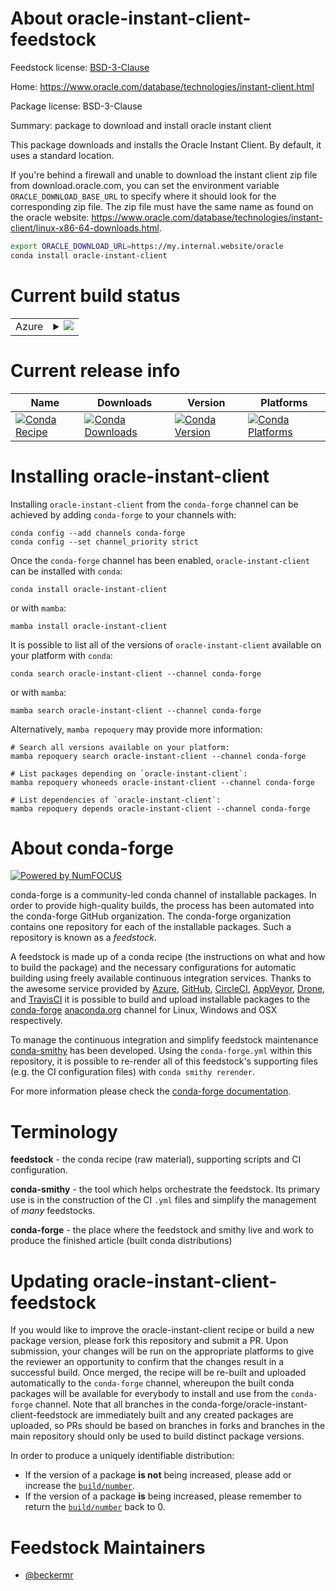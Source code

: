 About oracle-instant-client-feedstock
=====================================

Feedstock license: [BSD-3-Clause](https://github.com/conda-forge/oracle-instant-client-feedstock/blob/main/LICENSE.txt)

Home: https://www.oracle.com/database/technologies/instant-client.html

Package license: BSD-3-Clause

Summary: package to download and install oracle instant client

This package downloads and installs the Oracle Instant Client. By default, it uses a standard location.

If you're behind a firewall and unable to download the instant client zip file from download.oracle.com,
you can set the environment variable `ORACLE_DOWNLOAD_BASE_URL` to specify where it should look for the
corresponding zip file. The zip file must have the same name as found on the oracle website:
https://www.oracle.com/database/technologies/instant-client/linux-x86-64-downloads.html.

```bash
export ORACLE_DOWNLOAD_URL=https://my.internal.website/oracle
conda install oracle-instant-client
```


Current build status
====================


<table>
    
  <tr>
    <td>Azure</td>
    <td>
      <details>
        <summary>
          <a href="https://dev.azure.com/conda-forge/feedstock-builds/_build/latest?definitionId=13431&branchName=main">
            <img src="https://dev.azure.com/conda-forge/feedstock-builds/_apis/build/status/oracle-instant-client-feedstock?branchName=main">
          </a>
        </summary>
        <table>
          <thead><tr><th>Variant</th><th>Status</th></tr></thead>
          <tbody><tr>
              <td>linux_64</td>
              <td>
                <a href="https://dev.azure.com/conda-forge/feedstock-builds/_build/latest?definitionId=13431&branchName=main">
                  <img src="https://dev.azure.com/conda-forge/feedstock-builds/_apis/build/status/oracle-instant-client-feedstock?branchName=main&jobName=linux&configuration=linux%20linux_64_" alt="variant">
                </a>
              </td>
            </tr><tr>
              <td>osx_64</td>
              <td>
                <a href="https://dev.azure.com/conda-forge/feedstock-builds/_build/latest?definitionId=13431&branchName=main">
                  <img src="https://dev.azure.com/conda-forge/feedstock-builds/_apis/build/status/oracle-instant-client-feedstock?branchName=main&jobName=osx&configuration=osx%20osx_64_" alt="variant">
                </a>
              </td>
            </tr>
          </tbody>
        </table>
      </details>
    </td>
  </tr>
</table>

Current release info
====================

| Name | Downloads | Version | Platforms |
| --- | --- | --- | --- |
| [![Conda Recipe](https://img.shields.io/badge/recipe-oracle--instant--client-green.svg)](https://anaconda.org/conda-forge/oracle-instant-client) | [![Conda Downloads](https://img.shields.io/conda/dn/conda-forge/oracle-instant-client.svg)](https://anaconda.org/conda-forge/oracle-instant-client) | [![Conda Version](https://img.shields.io/conda/vn/conda-forge/oracle-instant-client.svg)](https://anaconda.org/conda-forge/oracle-instant-client) | [![Conda Platforms](https://img.shields.io/conda/pn/conda-forge/oracle-instant-client.svg)](https://anaconda.org/conda-forge/oracle-instant-client) |

Installing oracle-instant-client
================================

Installing `oracle-instant-client` from the `conda-forge` channel can be achieved by adding `conda-forge` to your channels with:

```
conda config --add channels conda-forge
conda config --set channel_priority strict
```

Once the `conda-forge` channel has been enabled, `oracle-instant-client` can be installed with `conda`:

```
conda install oracle-instant-client
```

or with `mamba`:

```
mamba install oracle-instant-client
```

It is possible to list all of the versions of `oracle-instant-client` available on your platform with `conda`:

```
conda search oracle-instant-client --channel conda-forge
```

or with `mamba`:

```
mamba search oracle-instant-client --channel conda-forge
```

Alternatively, `mamba repoquery` may provide more information:

```
# Search all versions available on your platform:
mamba repoquery search oracle-instant-client --channel conda-forge

# List packages depending on `oracle-instant-client`:
mamba repoquery whoneeds oracle-instant-client --channel conda-forge

# List dependencies of `oracle-instant-client`:
mamba repoquery depends oracle-instant-client --channel conda-forge
```


About conda-forge
=================

[![Powered by
NumFOCUS](https://img.shields.io/badge/powered%20by-NumFOCUS-orange.svg?style=flat&colorA=E1523D&colorB=007D8A)](https://numfocus.org)

conda-forge is a community-led conda channel of installable packages.
In order to provide high-quality builds, the process has been automated into the
conda-forge GitHub organization. The conda-forge organization contains one repository
for each of the installable packages. Such a repository is known as a *feedstock*.

A feedstock is made up of a conda recipe (the instructions on what and how to build
the package) and the necessary configurations for automatic building using freely
available continuous integration services. Thanks to the awesome service provided by
[Azure](https://azure.microsoft.com/en-us/services/devops/), [GitHub](https://github.com/),
[CircleCI](https://circleci.com/), [AppVeyor](https://www.appveyor.com/),
[Drone](https://cloud.drone.io/welcome), and [TravisCI](https://travis-ci.com/)
it is possible to build and upload installable packages to the
[conda-forge](https://anaconda.org/conda-forge) [anaconda.org](https://anaconda.org/)
channel for Linux, Windows and OSX respectively.

To manage the continuous integration and simplify feedstock maintenance
[conda-smithy](https://github.com/conda-forge/conda-smithy) has been developed.
Using the ``conda-forge.yml`` within this repository, it is possible to re-render all of
this feedstock's supporting files (e.g. the CI configuration files) with ``conda smithy rerender``.

For more information please check the [conda-forge documentation](https://conda-forge.org/docs/).

Terminology
===========

**feedstock** - the conda recipe (raw material), supporting scripts and CI configuration.

**conda-smithy** - the tool which helps orchestrate the feedstock.
                   Its primary use is in the construction of the CI ``.yml`` files
                   and simplify the management of *many* feedstocks.

**conda-forge** - the place where the feedstock and smithy live and work to
                  produce the finished article (built conda distributions)


Updating oracle-instant-client-feedstock
========================================

If you would like to improve the oracle-instant-client recipe or build a new
package version, please fork this repository and submit a PR. Upon submission,
your changes will be run on the appropriate platforms to give the reviewer an
opportunity to confirm that the changes result in a successful build. Once
merged, the recipe will be re-built and uploaded automatically to the
`conda-forge` channel, whereupon the built conda packages will be available for
everybody to install and use from the `conda-forge` channel.
Note that all branches in the conda-forge/oracle-instant-client-feedstock are
immediately built and any created packages are uploaded, so PRs should be based
on branches in forks and branches in the main repository should only be used to
build distinct package versions.

In order to produce a uniquely identifiable distribution:
 * If the version of a package **is not** being increased, please add or increase
   the [``build/number``](https://docs.conda.io/projects/conda-build/en/latest/resources/define-metadata.html#build-number-and-string).
 * If the version of a package **is** being increased, please remember to return
   the [``build/number``](https://docs.conda.io/projects/conda-build/en/latest/resources/define-metadata.html#build-number-and-string)
   back to 0.

Feedstock Maintainers
=====================

* [@beckermr](https://github.com/beckermr/)

